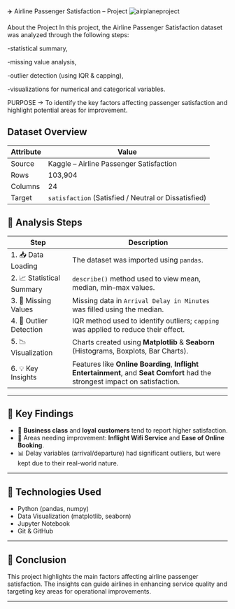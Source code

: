 ✈️ Airline Passenger Satisfaction – Project
![airplaneproject](https://github.com/user-attachments/assets/939327d9-1253-4c47-8f58-67e0e8cb3513)


About the Project
In this project, the Airline Passenger Satisfaction dataset was analyzed through the following steps:

-statistical summary,

-missing value analysis,

-outlier detection (using IQR & capping),

-visualizations for numerical and categorical variables.

PURPOSE → To identify the key factors affecting passenger satisfaction and highlight potential areas for improvement.

## Dataset Overview

| Attribute | Value |
|-----------|-------|
| Source    | Kaggle – Airline Passenger Satisfaction |
| Rows      | 103,904 |
| Columns   | 24 |
| Target    | `satisfaction` (Satisfied / Neutral or Dissatisfied) |


## 🔎 Analysis Steps

| Step | Description |
|------|-------------|
| 1. 📥 Data Loading | The dataset was imported using `pandas`. |
| 2. 📈 Statistical Summary | `describe()` method used to view mean, median, min–max values. |
| 3. 🔧 Missing Values | Missing data in `Arrival Delay in Minutes` was filled using the median. |
| 4. 🚨 Outlier Detection | IQR method used to identify outliers; `capping` was applied to reduce their effect. |
| 5. 📉 Visualization | Charts created using **Matplotlib** & **Seaborn** (Histograms, Boxplots, Bar Charts). |
| 6. 💡 Key Insights | Features like **Online Boarding**, **Inflight Entertainment**, and **Seat Comfort** had the strongest impact on satisfaction. |

---

## 📌 Key Findings

- 💺 **Business class** and **loyal customers** tend to report higher satisfaction.
- 📶 Areas needing improvement: **Inflight Wifi Service** and **Ease of Online Booking**.
- 📊 Delay variables (arrival/departure) had significant outliers, but were kept due to their real-world nature.

---

## 🧰 Technologies Used

- Python (pandas, numpy)
- Data Visualization (matplotlib, seaborn)
- Jupyter Notebook
- Git & GitHub

---

## 🎯 Conclusion

This project highlights the main factors affecting airline passenger satisfaction. The insights can guide airlines in enhancing service quality and targeting key areas for operational improvements.

---



